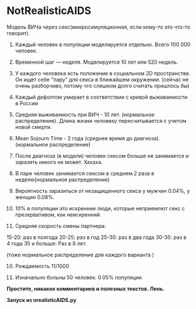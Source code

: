 # NotRealisticAIDS

Модель ВИЧа через секс(микросимуляционная, если кому-то это что-то говорит).

1. Каждый человек в популяции моделируется отдельно. Всего 100 000 человек.

2. Временной шаг — неделя. Моделируется 10 лет или 520 недель.

3. У каждого человека есть положение в социальном 2D пространстве. Он ищет себе "пару" для секса в ближайшем окружении. (сейчас не очень разборчиво, потому что слишком долго считать пришлось бы)

2. Каждый дефолтом умирает в соответствии с кривой выживаемости в России

3. Средняя выживаемость при ВИЧ - 10 лет. (нормальное распределение). Длина жизни человеку пересчитывается с учетом новой смерти.

4. Mean Sojourn Time - 2 года (среднее время до диагноза). (нормальное распределение)

5. После диагноза (в модели) человек сексом больше не занимается и заразить никого не может. Хахаха.

6. В паре человек занимается сексом в среднем 2 раза в неделю(нормальное распределение)

7. Вероятность заразиться от незащищенного секса у мужчин 0.04%, у женщин 0.08%.

8. 10% в популяции это искренние люди, которые неприемлют секс с презервативом, как неискренний.

9. Средняя скорость смены партнера:

15-20: раз в полгода
20-25: раз в год
25-30: раз в два года
30-35: раз в 4 года
35 и больше: Раз в 8 лет.

(тоже нормальное распределение для каждого варианта )

10. Рождаемость 11/1000

11. Изначально больны 50 человек. 0.05% популяции. 

<b>Простите, никаких комментариев и полезных текстов. Лень.

Запуск из nrealisticAIDS.py</b>
